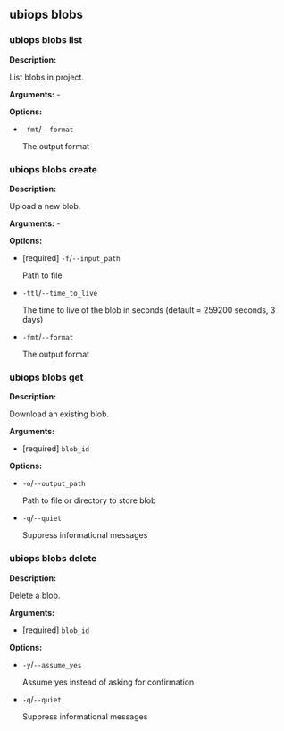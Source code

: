 
## ubiops blobs
### ubiops blobs list

**Description:**

List blobs in project.

**Arguments:** - 

**Options:**
- `-fmt`/`--format`

  The output format

### ubiops blobs create

**Description:**

Upload a new blob.

**Arguments:** - 

**Options:**
- [required] `-f`/`--input_path`

  Path to file
- `-ttl`/`--time_to_live`

  The time to live of the blob in seconds (default = 259200 seconds, 3 days)
- `-fmt`/`--format`

  The output format

### ubiops blobs get

**Description:**

Download an existing blob.

**Arguments:**
- [required] `blob_id`

**Options:**
- `-o`/`--output_path`

  Path to file or directory to store blob
- `-q`/`--quiet`

  Suppress informational messages

### ubiops blobs delete

**Description:**

Delete a blob.

**Arguments:**
- [required] `blob_id`

**Options:**
- `-y`/`--assume_yes`

  Assume yes instead of asking for confirmation
- `-q`/`--quiet`

  Suppress informational messages
